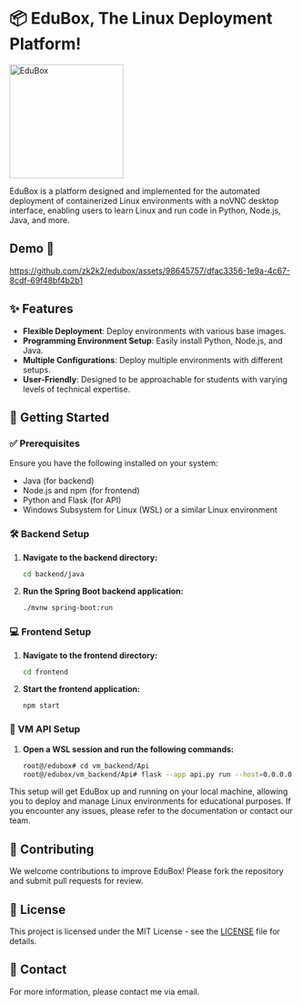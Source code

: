 # 📦 EduBox, The Linux Deployment Platform! 

<img src="https://github.com/user-attachments/assets/d05b38e2-a492-47e7-9e11-1df66947d03e" alt="EduBox" width="200"/>


EduBox is a platform designed and implemented for the automated deployment of containerized Linux environments with a noVNC desktop interface, enabling users to learn Linux and run code in Python, Node.js, Java, and more.

## Demo 🎥

https://github.com/zk2k2/edubox/assets/98645757/dfac3356-1e9a-4c67-8cdf-69f48bf4b2b1





## ✨ Features
- **Flexible Deployment**: Deploy environments with various base images.
- **Programming Environment Setup**: Easily install Python, Node.js, and Java.
- **Multiple Configurations**: Deploy multiple environments with different setups.
- **User-Friendly**: Designed to be approachable for students with varying levels of technical expertise.

## 🚀 Getting Started

### ✅ Prerequisites
Ensure you have the following installed on your system:
- Java (for backend)
- Node.js and npm (for frontend)
- Python and Flask (for API)
- Windows Subsystem for Linux (WSL) or a similar Linux environment

### 🛠 Backend Setup
1. **Navigate to the backend directory:**
    ```sh
    cd backend/java
    ```
2. **Run the Spring Boot backend application:**
    ```sh
    ./mvnw spring-boot:run
    ```

### 💻 Frontend Setup
1. **Navigate to the frontend directory:**
    ```sh
    cd frontend
    ```
2. **Start the frontend application:**
    ```sh
    npm start
    ```

### 🔧 VM API Setup
1. **Open a WSL session and run the following commands:**
    ```sh
    root@/edubox# cd vm_backend/Api
    root@/edubox/vm_backend/Api# flask --app api.py run --host=0.0.0.0
    ```

This setup will get EduBox up and running on your local machine, allowing you to deploy and manage Linux environments for educational purposes. If you encounter any issues, please refer to the documentation or contact our team.

## 🤝 Contributing
We welcome contributions to improve EduBox! Please fork the repository and submit pull requests for review.

## 📜 License
This project is licensed under the MIT License - see the [LICENSE](LICENSE) file for details.

## 📧 Contact
For more information, please contact me via email.
